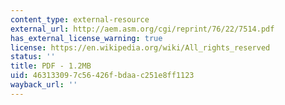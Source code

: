 ```yaml
---
content_type: external-resource
external_url: http://aem.asm.org/cgi/reprint/76/22/7514.pdf
has_external_license_warning: true
license: https://en.wikipedia.org/wiki/All_rights_reserved
status: ''
title: PDF - 1.2MB
uid: 46313309-7c56-426f-bdaa-c251e8ff1123
wayback_url: ''
---
```


